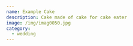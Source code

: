 ```yaml
---
name: Example Cake
description: Cake made of cake for cake eater
image: /img/imag0050.jpg
category:
  - wedding
---
```

